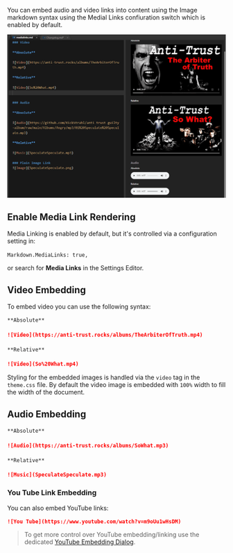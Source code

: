 ﻿You can embed audio and video links into content using the Image markdown syntax using the Medial Links confiuration switch which is enabled by default. 

![](/images/MediaLinks.png)

## Enable Media Link Rendering
Media Linking is enabled by default, but it's controlled via a configuration setting in:

`Markdown.MediaLinks: true,`

or search for **Media Links** in the Settings Editor.

## Video Embedding
To embed video you can use the following syntax:

```markdown
**Absolute**

![Video](https://anti-trust.rocks/albums/TheArbiterOfTruth.mp4)

**Relative**

![Video](So%20What.mp4)
```

Styling for the embedded images is handled via the `video` tag in the `theme.css` file. By default the video image is embedded with `100%` width to fill the width of the document.

## Audio Embedding

```markdown
**Absolute**

![Audio](https://anti-trust.rocks/albums/SoWhat.mp3)

**Relative**

![Music](SpeculateSpeculate.mp3)
```

### You Tube Link Embedding

You can also embed YouTube links:

```markdown
![You Tube](https://www.youtube.com/watch?v=m9oUu1wHsDM)
```

> To get more control over YouTube embedding/linking use the dedicated [YouTube Embedding Dialog](VFPS://Topic/_69D0ZWCK0).